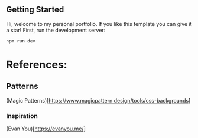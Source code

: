 ## Getting Started
Hi, welcome to my personal portfolio. If you like this template you can give it a star!
First, run the development server:

```bash
npm run dev
```

# References:

## Patterns

(Magic Patterns)[https://www.magicpattern.design/tools/css-backgrounds]

### Inspiration
(Evan You)[https://evanyou.me/]
